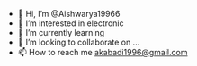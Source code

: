- 👋 Hi, I’m @Aishwarya19966
- 👀 I’m interested in electronic
- 🌱 I’m currently learning 
- 💞️ I’m looking to collaborate on ...
- 📫 How to reach me akabadi1996@gmail.com

<!---
Aishwarya19966/Aishwarya19966 is a ✨ special ✨ repository because its `README.md` (this file) appears on your GitHub profile.
You can click the Preview link to take a look at your changes.
--->
